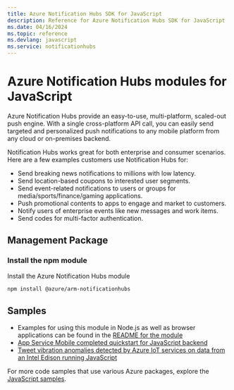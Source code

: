 ```yaml
---
title: Azure Notification Hubs SDK for JavaScript
description: Reference for Azure Notification Hubs SDK for JavaScript
ms.date: 04/16/2024
ms.topic: reference
ms.devlang: javascript
ms.service: notificationhubs
---
```

# Azure Notification Hubs modules for JavaScript

Azure Notification Hubs provide an easy-to-use, multi-platform, scaled-out push engine. With a single cross-platform API call, you can easily send targeted and personalized push notifications to any mobile platform from any cloud or on-premises backend.

Notification Hubs works great for both enterprise and consumer scenarios. Here are a few examples customers use Notification Hubs for:
- Send breaking news notifications to millions with low latency.
- Send location-based coupons to interested user segments.
- Send event-related notifications to users or groups for media/sports/finance/gaming applications.
- Push promotional contents to apps to engage and market to customers.
- Notify users of enterprise events like new messages and work items.
- Send codes for multi-factor authentication.

## Management Package

### Install the npm module

Install the Azure Notification Hubs module

```bash
npm install @azure/arm-notificationhubs
```

## Samples

* Examples for using this module in Node.js as well as browser applications can be found in the [README for the module](https://www.npmjs.com/package/@azure/arm-notificationhubs)
* [App Service Mobile completed quickstart for JavaScript backend](https://github.com/Azure-Samples/app-service-mobile-nodejs-backend-quickstart)
* [Tweet vibration anomalies detected by Azure IoT services on data from an Intel Edison running JavaScript](https://github.com/Azure-Samples/iot-hub-nodejs-intel-edison-vibration-anomaly-detection)

For more code samples that use various Azure packages, explore the [JavaScript samples](https://docs.microsoft.com/samples/browse/?languages=javascript).